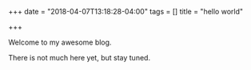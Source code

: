+++
date = "2018-04-07T13:18:28-04:00"
tags = []
title = "hello world"

+++

Welcome to my awesome blog.

There is not much here yet, but stay tuned.
